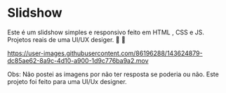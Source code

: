 # Slidshow

Este é um slidshow  simples e responsivo feito em HTML , CSS e JS.
Projetos reais de uma UI/UX desiger. 👏 🚀 



https://user-images.githubusercontent.com/86196288/143624879-dc85ae62-8a9c-4d10-a900-1d9c776ba9a2.mov





Obs: Não postei as imagens por não ter resposta se poderia ou não. 
Este projeto foi feito para uma UI/Ux designer. 
